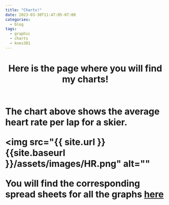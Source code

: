 ```yaml
---
title: "Charts!"
date: 2023-03-30T11:47:05-07:00
categories:
  - blog
tags:
  - graphic
  - charts
  - knes381
---
```


<h1 div align="center"> Here is the page where you will find my charts! <h1>

<img src="{{ site.url }}{{site.baseurl }}/assets/images/HR.png" alt="">
  
The chart above shows the average heart rate per lap for a skier. 

<img src="{{ site.url }}{{site.baseurl }}/assets/images/HR.png" alt=""
  



You will find the corresponding spread sheets for all the graphs [here](https://carissaleung.github.io/website/blog/data-analysis/)


